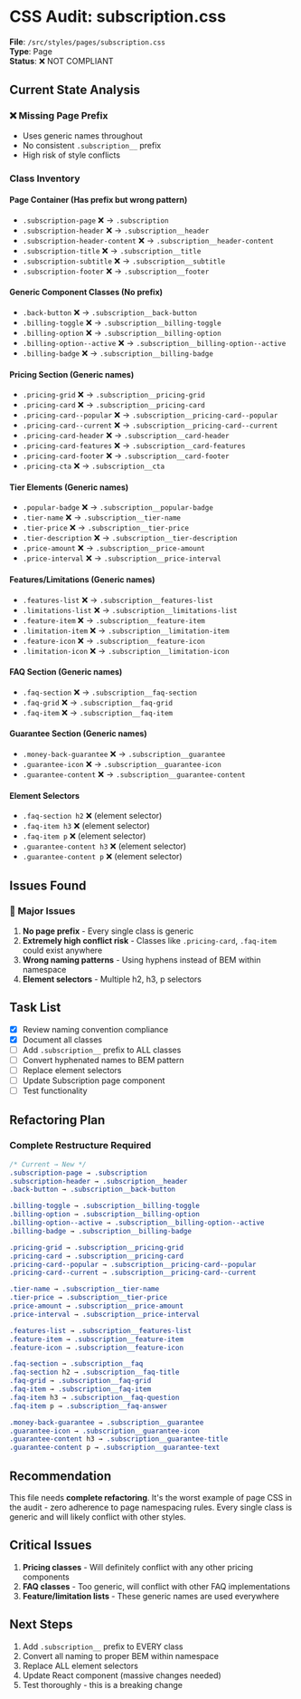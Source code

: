 # CSS Audit: subscription.css

**File**: `/src/styles/pages/subscription.css`  
**Type**: Page  
**Status**: ❌ NOT COMPLIANT

## Current State Analysis

### ❌ Missing Page Prefix
- Uses generic names throughout
- No consistent `.subscription__` prefix
- High risk of style conflicts

### Class Inventory

#### Page Container (Has prefix but wrong pattern)
- `.subscription-page` ❌ → `.subscription`
- `.subscription-header` ❌ → `.subscription__header`
- `.subscription-header-content` ❌ → `.subscription__header-content`
- `.subscription-title` ❌ → `.subscription__title`
- `.subscription-subtitle` ❌ → `.subscription__subtitle`
- `.subscription-footer` ❌ → `.subscription__footer`

#### Generic Component Classes (No prefix)
- `.back-button` ❌ → `.subscription__back-button`
- `.billing-toggle` ❌ → `.subscription__billing-toggle`
- `.billing-option` ❌ → `.subscription__billing-option`
- `.billing-option--active` ❌ → `.subscription__billing-option--active`
- `.billing-badge` ❌ → `.subscription__billing-badge`

#### Pricing Section (Generic names)
- `.pricing-grid` ❌ → `.subscription__pricing-grid`
- `.pricing-card` ❌ → `.subscription__pricing-card`
- `.pricing-card--popular` ❌ → `.subscription__pricing-card--popular`
- `.pricing-card--current` ❌ → `.subscription__pricing-card--current`
- `.pricing-card-header` ❌ → `.subscription__card-header`
- `.pricing-card-features` ❌ → `.subscription__card-features`
- `.pricing-card-footer` ❌ → `.subscription__card-footer`
- `.pricing-cta` ❌ → `.subscription__cta`

#### Tier Elements (Generic names)
- `.popular-badge` ❌ → `.subscription__popular-badge`
- `.tier-name` ❌ → `.subscription__tier-name`
- `.tier-price` ❌ → `.subscription__tier-price`
- `.tier-description` ❌ → `.subscription__tier-description`
- `.price-amount` ❌ → `.subscription__price-amount`
- `.price-interval` ❌ → `.subscription__price-interval`

#### Features/Limitations (Generic names)
- `.features-list` ❌ → `.subscription__features-list`
- `.limitations-list` ❌ → `.subscription__limitations-list`
- `.feature-item` ❌ → `.subscription__feature-item`
- `.limitation-item` ❌ → `.subscription__limitation-item`
- `.feature-icon` ❌ → `.subscription__feature-icon`
- `.limitation-icon` ❌ → `.subscription__limitation-icon`

#### FAQ Section (Generic names)
- `.faq-section` ❌ → `.subscription__faq-section`
- `.faq-grid` ❌ → `.subscription__faq-grid`
- `.faq-item` ❌ → `.subscription__faq-item`

#### Guarantee Section (Generic names)
- `.money-back-guarantee` ❌ → `.subscription__guarantee`
- `.guarantee-icon` ❌ → `.subscription__guarantee-icon`
- `.guarantee-content` ❌ → `.subscription__guarantee-content`

#### Element Selectors
- `.faq-section h2` ❌ (element selector)
- `.faq-item h3` ❌ (element selector)
- `.faq-item p` ❌ (element selector)
- `.guarantee-content h3` ❌ (element selector)
- `.guarantee-content p` ❌ (element selector)

## Issues Found

### 🔴 Major Issues
1. **No page prefix** - Every single class is generic
2. **Extremely high conflict risk** - Classes like `.pricing-card`, `.faq-item` could exist anywhere
3. **Wrong naming patterns** - Using hyphens instead of BEM within namespace
4. **Element selectors** - Multiple h2, h3, p selectors

## Task List

- [x] Review naming convention compliance
- [x] Document all classes
- [ ] Add `.subscription__` prefix to ALL classes
- [ ] Convert hyphenated names to BEM pattern
- [ ] Replace element selectors
- [ ] Update Subscription page component
- [ ] Test functionality

## Refactoring Plan

### Complete Restructure Required
```css
/* Current → New */
.subscription-page → .subscription
.subscription-header → .subscription__header
.back-button → .subscription__back-button

.billing-toggle → .subscription__billing-toggle
.billing-option → .subscription__billing-option
.billing-option--active → .subscription__billing-option--active
.billing-badge → .subscription__billing-badge

.pricing-grid → .subscription__pricing-grid
.pricing-card → .subscription__pricing-card
.pricing-card--popular → .subscription__pricing-card--popular
.pricing-card--current → .subscription__pricing-card--current

.tier-name → .subscription__tier-name
.tier-price → .subscription__tier-price
.price-amount → .subscription__price-amount
.price-interval → .subscription__price-interval

.features-list → .subscription__features-list
.feature-item → .subscription__feature-item
.feature-icon → .subscription__feature-icon

.faq-section → .subscription__faq
.faq-section h2 → .subscription__faq-title
.faq-grid → .subscription__faq-grid
.faq-item → .subscription__faq-item
.faq-item h3 → .subscription__faq-question
.faq-item p → .subscription__faq-answer

.money-back-guarantee → .subscription__guarantee
.guarantee-icon → .subscription__guarantee-icon
.guarantee-content h3 → .subscription__guarantee-title
.guarantee-content p → .subscription__guarantee-text
```

## Recommendation

This file needs **complete refactoring**. It's the worst example of page CSS in the audit - zero adherence to page namespacing rules. Every single class is generic and will likely conflict with other styles.

## Critical Issues

1. **Pricing classes** - Will definitely conflict with any other pricing components
2. **FAQ classes** - Too generic, will conflict with other FAQ implementations
3. **Feature/limitation lists** - These generic names are used everywhere

## Next Steps

1. Add `.subscription__` prefix to EVERY class
2. Convert all naming to proper BEM within namespace
3. Replace ALL element selectors
4. Update React component (massive changes needed)
5. Test thoroughly - this is a breaking change